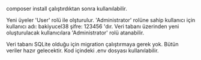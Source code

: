 composer install çalıştırdıktan sonra kullanılabilir.

Yeni üyeler 'User' rolü ile olşturulur.
'Administrator' rolüne sahip kullanıcı için 
kullanıcı adı: bakiyucel38
şifre: 123456 'dır.
Veri tabanı üzerinden yeni oluşturulacak kullanıcılara 'Administrator' rolü atanabilir.

Veri tabanı SQLite olduğu için migration çalıştırmaya gerek yok. Bütün veriler hazır gelecektir.
Kod içindeki .env dosyası kullanılabilir.
